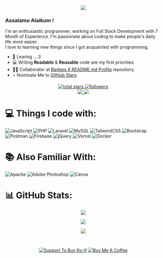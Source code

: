 <div align='center'>
<img src='https://readme-typing-svg.herokuapp.com?font=ubuntu&color=16A085&center=true&lines=Full+Stack+Developer;Enthusiastic+Programmer;Open+Source+Contributor;Code+For+Everyone'/>
</div>

### Assalamu Alaikum !

I'm an enthusiastic programmer, working on Full Stack Development with 7 Month of Experience. I'm passionate about coding to make people's daily life more easier.</br>
I love to learning new things since I got acquainted with programming.

- 🌱 Learing ....3
- 💻 Writing **Readable** & **Reusable** code are my first priorities.
- 👨‍💻 Collaborator at [Badges 4 README.md Profile](https://github.com/alexandresanlim/Badges4-README.md-Profile) repository.
- ⭐️ Nominate Me to [GitHub Stars](https://stars.github.com/nominate).

<p align='center'>
<a href='https://github.com/monir0153?tab=repositories&sort=stargazers'>
        <img alt='total stars' title='Total stars on GitHub' src='https://custom-icon-badges.herokuapp.com/badge/dynamic/json?logo=star&color=55960c&labelColor=488207&label=Stars&style=for-the-badge&query=%24.stars&url=https://api.github-star-counter.workers.dev/user/monir0153'/>
    </a>
    <a href='https://github.com/monir0153?tab=followers'>
        <img alt='followers' title='Follow Me on GitHub' src='https://custom-icon-badges.herokuapp.com/github/followers/monir0153?color=236ad3&labelColor=1155ba&style=for-the-badge&logo=person-add&label=Follow&logoColor=white'/></a>
         <br>
    <a href='https://www.linkedin.com/in/monir0153/' target='_blank'>
        <img src='https://img.shields.io/badge/linkedin%20-%230077B5.svg?&style=for-the-badge&logo=linkedin&logoColor=white'/>
    </a> 
    <a href='mailto:mohammadmonir0153@gmail.com' target='_blank'>
        <img src='https://img.shields.io/badge/Gmail-D14836?style=for-the-badge&logo=gmail&logoColor=white'/>
    </a>
</p>
	
# 💻 Things I code with:

![JavaScript](https://img.shields.io/badge/javascript-%23323330.svg?style=for-the-badge&logo=javascript&logoColor=%23F7DF1E) ![PHP](https://img.shields.io/badge/php-%23777BB4.svg?style=for-the-badge&logo=php&logoColor=white) ![Laravel](https://img.shields.io/badge/laravel-%23FF2D20.svg?style=for-the-badge&logo=laravel&logoColor=white)
![MySQL](https://img.shields.io/badge/mysql-%2300f.svg?style=for-the-badge&logo=mysql&logoColor=white) 
![TailwindCSS](https://img.shields.io/badge/tailwindcss-%2338B2AC.svg?style=for-the-badge&logo=tailwind-css&logoColor=white)
![Bootstrap](https://img.shields.io/badge/bootstrap-%23563D7C.svg?style=for-the-badge&logo=bootstrap&logoColor=white) ![Postman](https://img.shields.io/badge/Postman-FF6C37?style=for-the-badge&logo=postman&logoColor=white) ![Firebase](https://img.shields.io/badge/firebase-%23039BE5.svg?style=for-the-badge&logo=firebase) ![jQuery](https://img.shields.io/badge/jquery-%230769AD.svg?style=for-the-badge&logo=jquery&logoColor=white) 
![Vercel](https://img.shields.io/badge/vercel-%23000000.svg?style=for-the-badge&logo=vercel&logoColor=white)
   ![Docker](https://img.shields.io/badge/docker-%230db7ed.svg?style=for-the-badge&logo=docker&logoColor=white)

#  📚 Also Familiar With:

![Apache](https://img.shields.io/badge/apache-%23D42029.svg?style=for-the-badge&logo=apache&logoColor=white) ![Adobe Photoshop](https://img.shields.io/badge/adobephotoshop-%2331A8FF.svg?style=for-the-badge&logo=adobephotoshop&logoColor=white) ![Canva](https://img.shields.io/badge/Canva-%2300C4CC.svg?style=for-the-badge&logo=Canva&logoColor=white) 
	
# 📊 GitHub Stats:
<div align="center">

![](https://github-readme-stats.vercel.app/api?username=monir0153&theme=vue-dark&hide_border=true&include_all_commits=false&count_private=false)<br/>



![](https://github-readme-streak-stats.herokuapp.com/?user=monir0153&theme=vue-dark)



![](https://github-readme-stats.vercel.app/api/top-langs/?username=monir0153&theme=vue-dark&=true&include_all_commits=false&count_private=false&layout=compact)

</div>

<div align='center'>
<br>

[![](https://img.shields.io/badge/Ko_fi-FF5E5B?style=for-the-badge&logo=Ko-fi&logoColor=white "Support To Buy Ko-fi")](https://ko-fi.com/monirulislam)
 [![](https://img.shields.io/badge/Buy_Me_A_Coffee-FFDD00?style=for-the-badge&logo=buy-me-a-coffee&logoColor=black "Buy Me A Coffee")](https://www.buymeacoffee.com/monirulislam) 
</div>

